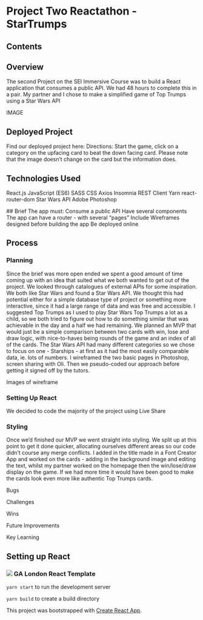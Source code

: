 
# Project Two Reactathon - StarTrumps

## Contents



## Overview
The second Project on the SEI Immersive Course was to build a React application that consumes a public API. We had 48 hours to complete this in a pair. My partner and I chose to make a simplified game of Top Trumps using a Star Wars API

IMAGE

## Deployed Project
Find our deployed project here:
Directions: Start the game, click on a category on the upfacing card to beat the down facing card. Please note that the image doesn’t change on the card but the information does. 


## Technologies Used
React.js
JavaScript (ES6)
SASS
CSS
Axios
Insomnia REST Client
Yarn
react-router-dom
Star Wars API 
Adobe Photoshop

## Brief
The app must:
Consume a public API
Have several components
The app can have a router - with several “pages”
Include Wireframes designed before building the app
Be deployed online

## Process




### Planning

Since the brief was more open ended we spent a good amount of time coming up with an idea that suited what we both wanted to get out of the project. 
We looked through catalogues of external APIs for some inspiration. We both like Star Wars and found a Star Wars API. We thought this had potential either for a simple database type of project or something more interactive, since it had a large range of data and was free and accessible. I suggested Top Trumps as I used to play Star Wars Top Trumps a lot as a child, so we both tried to figure out how to do something similar that was achievable in the day and a half we had remaining. 
We planned an MVP that would just be a simple comparison between two cards with win, lose and draw logic, with nice-to-haves being rounds of the game and an index of all of the cards. The Star Wars API had many different categories so we chose to focus on one - Starships - at first as it had the most easily comparable data, ie. lots of numbers. 
I wireframed the two basic pages in Photoshop, screen sharing with Oli. Then we pseudo-coded our approach before getting it signed off by the tutors. 

Images of wireframe

### Setting Up React


We decided to code the majority of the project using Live Share 


### Styling 
Once we’d finished our MVP we went straight into styling. We split up at this point to get it done quicker, allocating ourselves different areas so our code didn’t course any merge conflicts. I added in the title made in a Font Creator App and worked on the cards - adding in the background image and editing the text, whilst my partner worked on the homepage then the win/lose/draw display on the game. 
If we had more time it would have been good to make the cards look even more like authentic Top Trumps cards. 

Bugs

Challenges

Wins

Future Improvements

Key Learning







## Setting up React

### ![](https://ga-dash.s3.amazonaws.com/production/assets/logo-9f88ae6c9c3871690e33280fcf557f33.png) GA London React Template

`yarn start` to run the development server

`yarn build` to create a build directory


This project was bootstrapped with [Create React App](https://github.com/facebook/create-react-app).

